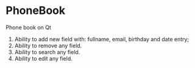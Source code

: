 # PhoneBook
Phone book on Qt

1. Ability to add new field with: fullname, email, birthday and date entry;
2. Ability to remove any field.
3. Ability to search any field.
4. Ability to edit any field.
